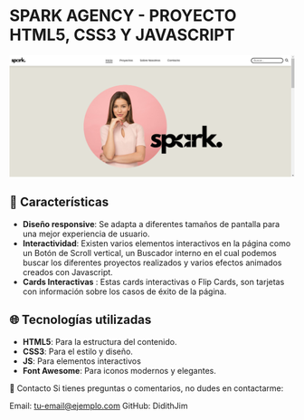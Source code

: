 # SPARK AGENCY - PROYECTO HTML5, CSS3 Y JAVASCRIPT

![Portada del Proyecto](media/img/portadaspark.png)

## 🚀 Características

- **Diseño responsive**: Se adapta a diferentes tamaños de pantalla para una mejor experiencia de usuario.
- **Interactividad**: Existen varios elementos interactivos en la página como un Botón de Scroll vertical, un Buscador interno en el cual podemos buscar los diferentes proyectos realizados y varios efectos animados creados con Javascript.
- **Cards Interactivas** : Estas cards interactivas o Flip Cards, son tarjetas con información sobre los casos de éxito de la página.



## 🌐 Tecnologías utilizadas

- **HTML5**: Para la estructura del contenido.
- **CSS3**: Para el estilo y diseño.
- **JS**: Para elementos interactivos
- **Font Awesome**: Para iconos modernos y elegantes.

📧 Contacto
Si tienes preguntas o comentarios, no dudes en contactarme:

Email: tu-email@ejemplo.com
GitHub: DidithJim


